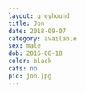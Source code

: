 ```yaml
---
layout: greyhound
title: Jon
date: 2018-09-07
category: available
sex: male
dob: 2016-08-18
color: black
cats: no
pic: jon.jpg
---
```


